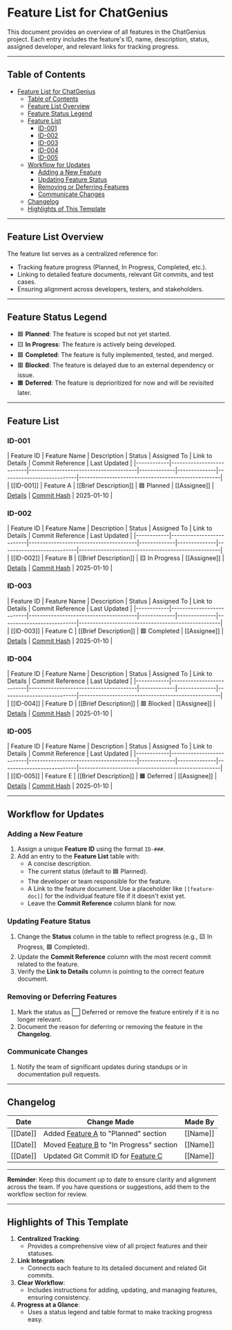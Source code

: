 # Feature List for ChatGenius

This document provides an overview of all features in the ChatGenius project. Each entry includes the feature's ID, name, description, status, assigned developer, and relevant links for tracking progress.

---

## Table of Contents

- [Feature List for ChatGenius](#feature-list-for-chatgenius)
  - [Table of Contents](#table-of-contents)
  - [Feature List Overview](#feature-list-overview)
  - [Feature Status Legend](#feature-status-legend)
  - [Feature List](#feature-list)
    - [ID-001](#id-001)
    - [ID-002](#id-002)
    - [ID-003](#id-003)
    - [ID-004](#id-004)
    - [ID-005](#id-005)
  - [Workflow for Updates](#workflow-for-updates)
    - [Adding a New Feature](#adding-a-new-feature)
    - [Updating Feature Status](#updating-feature-status)
    - [Removing or Deferring Features](#removing-or-deferring-features)
    - [Communicate Changes](#communicate-changes)
  - [Changelog](#changelog)
  - [Highlights of This Template](#highlights-of-this-template)

---

## Feature List Overview

The feature list serves as a centralized reference for:

- Tracking feature progress (Planned, In Progress, Completed, etc.).
- Linking to detailed feature documents, relevant Git commits, and test cases.
- Ensuring alignment across developers, testers, and stakeholders.

---

## Feature Status Legend

- 🟦 **Planned**: The feature is scoped but not yet started.
- 🟨 **In Progress**: The feature is actively being developed.
- 🟩 **Completed**: The feature is fully implemented, tested, and merged.
- 🟥 **Blocked**: The feature is delayed due to an external dependency or issue.
- 🟧 **Deferred**: The feature is deprioritized for now and will be revisited later.

---

## Feature List

### ID-001

| Feature ID | Feature Name             | Description                           | Status      | Assigned To  | Link to Details            | Commit Reference                                         | Last Updated |
|------------|--------------------------|---------------------------------------|-------------|--------------|---------------------------|---------------------------------------------------|
| [[ID-001]] | Feature A                | [[Brief Description]]                | 🟦 Planned  | [[Assignee]] | [Details](./[[feature-doc]]) | [Commit Hash](https://github.com/repo/commit/[[commit-id]]) | 2025-01-10 |

### ID-002

| Feature ID | Feature Name             | Description                           | Status      | Assigned To  | Link to Details            | Commit Reference                                         | Last Updated |
|------------|--------------------------|---------------------------------------|-------------|--------------|---------------------------|---------------------------------------------------|
| [[ID-002]] | Feature B                | [[Brief Description]]                | 🟨 In Progress | [[Assignee]] | [Details](./[[feature-doc]]) | [Commit Hash](https://github.com/repo/commit/[[commit-id]]) | 2025-01-10 |

### ID-003

| Feature ID | Feature Name             | Description                           | Status      | Assigned To  | Link to Details            | Commit Reference                                         | Last Updated |
|------------|--------------------------|---------------------------------------|-------------|--------------|---------------------------|---------------------------------------------------|
| [[ID-003]] | Feature C                | [[Brief Description]]                | 🟩 Completed | [[Assignee]] | [Details](./[[feature-doc]]) | [Commit Hash](https://github.com/repo/commit/[[commit-id]]) | 2025-01-10 |

### ID-004

| Feature ID | Feature Name             | Description                           | Status      | Assigned To  | Link to Details            | Commit Reference                                         | Last Updated |
|------------|--------------------------|---------------------------------------|-------------|--------------|---------------------------|---------------------------------------------------|
| [[ID-004]] | Feature D                | [[Brief Description]]                | 🟥 Blocked  | [[Assignee]] | [Details](./[[feature-doc]]) | [Commit Hash](https://github.com/repo/commit/[[commit-id]]) | 2025-01-10 |

### ID-005

| Feature ID | Feature Name             | Description                           | Status      | Assigned To  | Link to Details            | Commit Reference                                         | Last Updated |
|------------|--------------------------|---------------------------------------|-------------|--------------|---------------------------|---------------------------------------------------|
| [[ID-005]] | Feature E                | [[Brief Description]]                | 🟧 Deferred | [[Assignee]] | [Details](./[[feature-doc]]) | [Commit Hash](https://github.com/repo/commit/[[commit-id]]) | 2025-01-10 |

---

## Workflow for Updates

### Adding a New Feature

1. Assign a unique **Feature ID** using the format `ID-###`.
2. Add an entry to the **Feature List** table with:
   - A concise description.
   - The current status (default to 🟦 Planned).
   - The developer or team responsible for the feature.
   - A Link to the feature document. Use a placeholder like `[[feature-doc]]` for the individual feature file if it doesn't exist yet.
   - Leave the **Commit Reference** column blank for now.

### Updating Feature Status

1. Change the **Status** column in the table to reflect progress (e.g., 🟨 In Progress, 🟩 Completed).
2. Update the **Commit Reference** column with the most recent commit related to the feature.
3. Verify the **Link to Details** column is pointing to the correct feature document.

### Removing or Deferring Features

1. Mark the status as ⬜ Deferred or remove the feature entirely if it is no longer relevant.
2. Document the reason for deferring or removing the feature in the **Changelog**.

### Communicate Changes

1. Notify the team of significant updates during standups or in documentation pull requests.

---

## Changelog

| Date       | Change Made                                     | Made By     |
|------------|------------------------------------------------|-------------|
| [[Date]]   | Added [Feature A](#id-001) to "Planned" section | [[Name]]    |
| [[Date]]   | Moved [Feature B](#id-002) to "In Progress" section | [[Name]]    |
| [[Date]]   | Updated Git Commit ID for [Feature C](#id-003)     | [[Name]]    |

---

**Reminder**: Keep this document up to date to ensure clarity and alignment across the team. If you have questions or suggestions, add them to the workflow section for review.

---

## Highlights of This Template

1. **Centralized Tracking**:
   - Provides a comprehensive view of all project features and their statuses.
2. **Link Integration**:
   - Connects each feature to its detailed document and related Git commits.
3. **Clear Workflow**:
   - Includes instructions for adding, updating, and managing features, ensuring consistency.
4. **Progress at a Glance**:
   - Uses a status legend and table format to make tracking progress easy.
